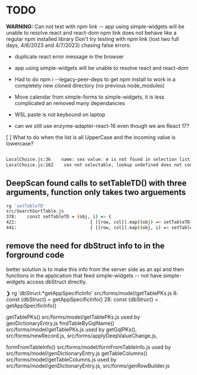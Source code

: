 
# TODO

**WARNING:** Can not test with npm link -- app using simple-widgets will be unable to resolve react and react-dom
npm link does not behave like a regular npm installed library
Don't try testing with npm link (lost two full days, 4/6/2023 and 4/7/2023) chasing false errors:

- duplicate react error message in the browser
- app using simple-widgets will be unable to resolve react and react-dom

- Had to do  npm i --legacy-peer-deps to get npm install to work in a completely new cloned directory (no previous node_modules)
- Move calendar from simple-forms to simple-widgets, it is less complicated an removed many dependancies
- WSL paste is not keybound on laptop
- can we still use enzyme-adapter-react-16 even though we are React 17?

[ ] What to do when the list is all UpperCase and the incoming value is lowercase?

```bash

LocalChoice.js:36    name: sex value: m is not found in selection list: (3) [{…}, {…}, {…}]
LocalChoice.js:162    sex not selectable, lookup undefined does not contain  m => m
```

## DeepScan found calls to setTableTD() with three arguments, function only takes two arguements

```bash
rg 'setTableTD'
src/SearchSortTable.js
378:    const setTableTD = (obj, i) => {
421:                            { [{row, col}].map((obj) => setTableTD(obj, index, idx)) }
441:                            { [{row, col}].map((obj, i) => setTableTD(obj, index, idx)) }
```

## remove the need for dbStruct info to in the forground code

better solution is to make this info from the server side as an api and then
functions in the application that feed simple-widgets -- not have simple-widgets access
dbStruct directly.

❯ rg 'dbStruct.*getAppSpecificInfo'
src/forms/model/getTablePKs.js
8:  const {dbStruct} = getAppSpecificInfo()
28:    const {dbStruct} = getAppSpecificInfo()

getTablePKs()          src/forms/model/getTablePKs.js      used by genDictionaryEntry.js
findTableByGqlName()   src/forms/model/getTablePKs.js      used by getGqlPKs(), src/forms/newRecord.js, src/forms/applyDeepValueChange.js,

formFromTableInfo()    src/forms/model/formFromTableInfo.js  used by src/forms/model/genDictionaryEntry.js
getTableColumns()      src/forms/model/getTableColumns.js    used by src/forms/model/genDictionaryEntry.js, src/forms/genRowBuilder.js
